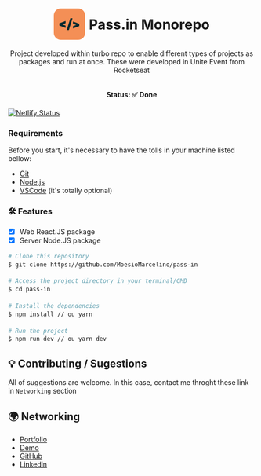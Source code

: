 <div style="display: flex; align-items: center; justify-content: center; gap:8px">
<img src="./packages/web/public/favicon.svg" alt="Pass.in icon"  />
<h1 align="center" style="margin-top: 20px">Pass.in Monorepo</h1>
</div>
<div style="display: flex; flex-direction: column; align-items: center; gap: 32px">
<p align="center">Project developed within turbo repo to enable different types of projects as packages and run at once. These were developed in Unite Event from Rocketseat</p>
</div>

<h4 align="center"> 
	Status: ✅️ Done
</h4>

[![Netlify Status](https://api.netlify.com/api/v1/badges/88329e22-a748-4ae5-b9c4-7e0de13f6d77/deploy-status)](https://app.netlify.com/sites/astonishing-lamington-649bc8/deploys)

### Requirements

Before you start, it's necessary to have the tolls in your machine listed bellow:

- [Git](https://git-scm.com)
- [Node.js](https://nodejs.org/en/)
- [VSCode](https://code.visualstudio.com/) (it's totally optional)

### 🛠 Features

- [x] Web React.JS package
- [x] Server Node.JS package

```bash
# Clone this repository
$ git clone https://github.com/MoesioMarcelino/pass-in

# Access the project directory in your terminal/CMD
$ cd pass-in

# Install the dependencies
$ npm install // ou yarn

# Run the project
$ npm run dev // ou yarn dev
```

## 💡️ Contributing / Sugestions

All of suggestions are welcome. In this case, contact me throght these link in `Networking` section

## 🌍️ Networking

- [Portfolio](https://moesiomarcelino.com)
- [Demo](https://pass-in.moesiomarcelino.com/)
- [GitHub](https://github.com/MoesioMarcelino)
- [Linkedin](https://www.linkedin.com/in/moesiomarcelino/)
